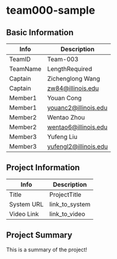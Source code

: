 # team000-sample

## Basic Information

|   Info      |        Description     |
| ----------- | ---------------------- |
| TeamID      |        Team-003        |
| TeamName    |     LengthRequired     |
| Captain     |     Zichenglong Wang   |
| Captain     |    zw84@illinois.edu   |
| Member1     |        Youan Cong      |
| Member1     |  youanc2@illinois.edu  |
| Member2     |        Wentao Zhou     |
| Member2     |  wentao6@illinois.edu  |
| Member3     |       Yufeng Liu       |
| Member3     |  yufengl2@illinois.edu |

## Project Information

|   Info      |        Description     |
| ----------- | ---------------------- |
|  Title      |       ProjectTitle     |
| System URL  |      link_to_system    |
| Video Link  |      link_to_video     |

## Project Summary

This is a summary of the project!
